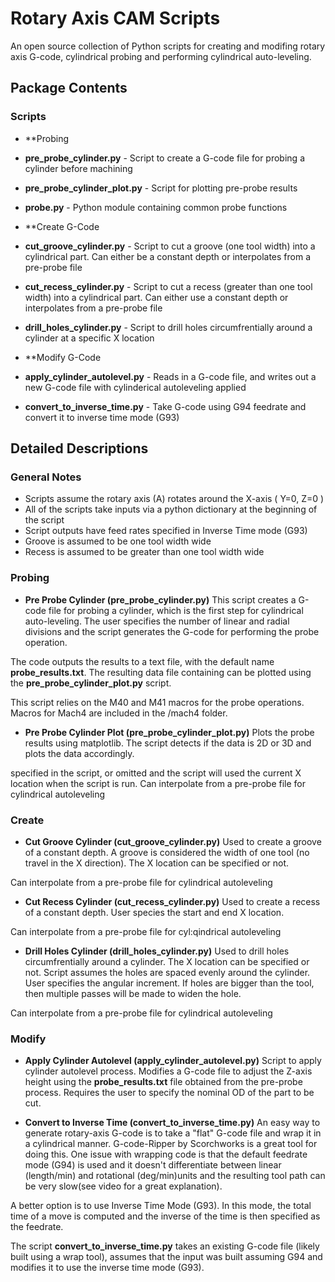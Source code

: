 # Rotary Axis CAM Scripts
An open source collection of Python scripts for creating and modifing rotary
axis G-code, cylindrical probing and performing cylindrical auto-leveling.

## Package Contents  

### Scripts
 * **Probing
* **pre_probe_cylinder.py**      - Script to create a G-code file for probing a cylinder before machining
* **pre_probe_cylinder_plot.py** - Script for plotting pre-probe results
* **probe.py** - Python module containing common probe functions

 * **Create G-Code
* **cut_groove_cylinder.py**      - Script to cut a groove (one tool width) into a cylindrical part. Can either be a constant depth or interpolates from a pre-probe file
* **cut_recess_cylinder.py**      - Script to cut a recess (greater than one tool width) into a cylindrical part. Can either use a constant depth or interpolates from a pre-probe file
* **drill_holes_cylinder.py**     - Script to drill holes circumfrentially around a cylinder at a specific X location

 * **Modify G-Code
* **apply_cylinder_autolevel.py** - Reads in a G-code file, and writes out a new G-code file with cylinderical autoleveling applied
* **convert_to_inverse_time.py**  - Take G-code using G94 feedrate and convert it to inverse time mode (G93)


## Detailed Descriptions
### General Notes
* Scripts assume the rotary axis (A) rotates around the X-axis ( Y=0, Z=0 )
* All of the scripts take inputs via a python dictionary at the beginning of the
script
* Script outputs have feed rates specified in Inverse Time mode (G93)
* Groove is assumed to be one tool width wide
* Recess is assumed to be greater than one tool width wide

### Probing
 * **Pre Probe Cylinder (pre_probe_cylinder.py)**
This script creates a G-code file for probing a cylinder, which is the first
step for cylindrical auto-leveling. The user specifies the number of linear
and radial divisions and the script generates the G-code for performing the
probe operation.

The code outputs the results to a text file, with the default name
**probe_results.txt**. The resulting data file containing can be plotted
using the **pre_probe_cylinder_plot.py** script.

This script relies on the M40 and M41 macros for the probe operations. Macros
for Mach4 are included in the /mach4 folder.

 * **Pre Probe Cylinder Plot (pre_probe_cylinder_plot.py)**
Plots the probe results using matplotlib. The script detects if the data is 
2D or 3D and plots the data accordingly.


specified in the script, or omitted and the script will used the current
X location when the script is run. Can interpolate from a pre-probe
file for cylindrical autoleveling

### Create
 * **Cut Groove Cylinder (cut_groove_cylinder.py)**
Used to create a groove of a constant depth. A groove is considered the
width of one tool (no travel in the X direction). The X location can be
specified or not.

Can interpolate from a pre-probe file for cylindrical autoleveling

 * **Cut Recess Cylinder (cut_recess_cylinder.py)**
Used to create a recess of a constant depth. User species the start and
end X location.

Can interpolate from a pre-probe file for cyl:qindrical autoleveling

 * **Drill Holes Cylinder (drill_holes_cylinder.py)**
Used to drill holes circumfrentially around a cylinder. The X location
can be specified or not. Script assumes the holes are spaced evenly around
the cylinder. User specifies the angular increment. If holes are bigger
than the tool, then multiple passes will be made to widen the hole.

Can interpolate from a pre-probe file for cylindrical autoleveling

### Modify
 * **Apply Cylinder Autolevel (apply_cylinder_autolevel.py)**
Script to apply cylinder autolevel process. Modifies a G-code file to adjust
the Z-axis height using the **probe_results.txt** file obtained from the
pre-probe process. Requires the user to specify the nominal OD of the part
to be cut.

 * **Convert to Inverse Time (convert_to_inverse_time.py)**
An easy way to generate rotary-axis G-code is to take a "flat" G-code file and
wrap it in a cylindrical manner. G-code-Ripper by Scorchworks is a great tool
for doing this. One issue with wrapping code is that the default feedrate mode
(G94) is used and it doesn't differentiate between linear (length/min) and
rotational (deg/min)units and the resulting tool path can be very slow(see
video for a great explanation).

A better option is to use Inverse Time Mode (G93). In this mode, the total time
of a move is computed and the inverse of the time is then specified as the
feedrate.

The script **convert_to_inverse_time.py** takes an existing G-code file (likely
built using a wrap tool), assumes that the input was built assuming G94 and
modifies it to use the inverse time mode (G93).


